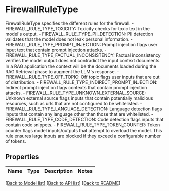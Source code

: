 # FirewallRuleType

FirewallRuleType specifies the different rules for the firewall.   - FIREWALL_RULE_TYPE_TOXICITY: Toxicity checks for toxic text in the model's output.  - FIREWALL_RULE_TYPE_PII_DETECTION: PII detection validates that the model does not leak personal information.  - FIREWALL_RULE_TYPE_PROMPT_INJECTION: Prompt injection flags user input text that contain prompt injection attacks.  - FIREWALL_RULE_TYPE_FACTUAL_INCONSISTENCY: Factual inconsistency verifies the model output does not contradict the input context documents. In a RAG application the context will be the documents loaded during the RAG Retrieval phase to augment the LLM's response.  - FIREWALL_RULE_TYPE_OFF_TOPIC: Off topic flags user inputs that are out of distribution.  - FIREWALL_RULE_TYPE_INDIRECT_PROMPT_INJECTION: Indirect prompt injection flags contexts that contain prompt injection attacks.  - FIREWALL_RULE_TYPE_UNKNOWN_EXTERNAL_SOURCE: Unknown external source flags inputs that contain potentially malicious resources, such as urls that are not configured to be whitelisted.  - FIREWALL_RULE_TYPE_LANGUAGE_DETECTION: Language detection flags inputs that contain any language other than those that are whitelisted.  - FIREWALL_RULE_TYPE_CODE_DETECTION: Code detection flags inputs that contain code snippets.  - FIREWALL_RULE_TYPE_TOKEN_COUNTER: Token counter flags model inputs/outputs that attempt to overload the model. This rule ensures large inputs are blocked if they exceed a configurable number of tokens.

## Properties

Name | Type | Description | Notes
------------ | ------------- | ------------- | -------------

[[Back to Model list]](../README.md#documentation-for-models) [[Back to API list]](../README.md#documentation-for-api-endpoints) [[Back to README]](../README.md)


